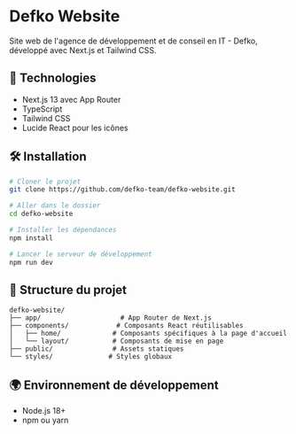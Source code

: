 # Defko Website

Site web de l'agence de développement et de conseil en IT - Defko, développé avec Next.js et Tailwind CSS.

## 🚀 Technologies

- Next.js 13 avec App Router
- TypeScript
- Tailwind CSS
- Lucide React pour les icônes

## 🛠 Installation

```bash
# Cloner le projet
git clone https://github.com/defko-team/defko-website.git

# Aller dans le dossier
cd defko-website

# Installer les dépendances
npm install

# Lancer le serveur de développement
npm run dev
```

## 📁 Structure du projet

```
defko-website/
├── app/                    # App Router de Next.js
├── components/            # Composants React réutilisables
│   ├── home/             # Composants spécifiques à la page d'accueil
│   └── layout/           # Composants de mise en page
├── public/               # Assets statiques
└── styles/              # Styles globaux
```

## 🌍 Environnement de développement

- Node.js 18+
- npm ou yarn